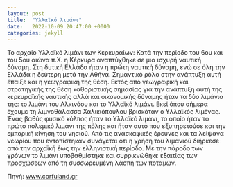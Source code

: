 ```yaml
---
layout: post
title:  "Υλλαϊκό λιμάνι"
date:   2022-10-09 20:47:00 +0000
categories: jekyll
---
```


Το αρχαίο Υλλαϊκό λιμάνι των Κερκυραίων:
Κατά την περίοδο του 6ου και του 5ου αιώνα π.Χ. η Κέρκυρα αναπτύχθηκε σε μια ισχυρή ναυτική δύναμη. Στη δυτική Ελλάδα ήταν η πρώτη ναυτική δύναμη, ενώ σε όλη την Ελλάδα η δεύτερη μετά την Αθήνα. Σημαντικό ρόλο στην ανάπτυξη αυτή έπαιξε και η γεωγραφική της θέση. Εκτός από γεωγραφική και στρατηγικής της θέση καθοριστικής σημασίας για την ανάπτυξη αυτή της κερκυραϊκής ναυτικής αλλά και οικονομικής δύναμης ήταν τα δύο λιμάνια της: το λιμάνι του Αλκινόου και το Υλλαϊκό λιμάνι. Εκεί όπου σήμερα έχουμε τη λιμνοθάλασσα Χαλικιόπουλου βρισκόταν ο Υλλαϊκός λιμένας. Ένας βαθύς φυσικό κόλπος ήταν το Υλλαϊκό λιμάνι, το οποίο ήταν το πρώτο πολεμικό λιμάνι της πόλης και ήταν αυτό που εξυπηρετούσε και την εμπορική κίνηση του νησιού.  Από τις ανασκαφικές έρευνες και τα λείψανα νεωρίου που εντοπίστηκαν συνάγεται ότι η χρήση του λιμανιού διήρκεσε από την αρχαϊκή έως την ελληνιστική περίοδο. Με την πάροδο των χρόνων το λιμάνι υποβαθμίστηκε και συρρικνώθηκε  εξαιτίας των προσχώσεων από τη συσσωρευμένη λάσπη των ποταμών.

Πηγή: www.corfuland.gr
